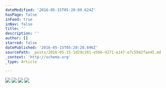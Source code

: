 ```yaml
---
dateModified: '2016-05-15T05:20:09.624Z'
hasPage: false
inFeed: true
inNav: false
title: ''
description: ''
author: []
starred: false
datePublished: '2016-05-15T05:20:20.696Z'
sourcePath: _posts/2016-05-15-1d29c281-e566-4271-a147-e7c5942fae45.md
_context: 'http://schema.org'
_type: Article

---
```

![](https://the-grid-user-content.s3-us-west-2.amazonaws.com/dfb347f5-5701-4a8e-88a1-8f8375d30bc2.jpg)
![](https://the-grid-user-content.s3-us-west-2.amazonaws.com/354c3d25-ab8d-46f4-bb52-64ea2f45e5e6.jpg)
![](https://the-grid-user-content.s3-us-west-2.amazonaws.com/6c84c327-c777-435e-b8ad-aec92765f1c9.jpg)
![](https://the-grid-user-content.s3-us-west-2.amazonaws.com/3fb0cbe8-fdcb-48cc-9989-3f689d2a0087.jpg)